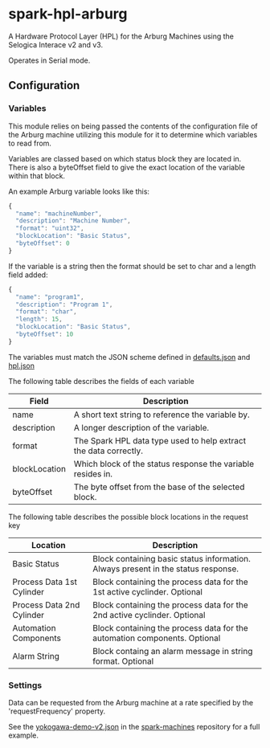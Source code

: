 # spark-hpl-arburg


A Hardware Protocol Layer (HPL) for the Arburg Machines using the Selogica Interace v2 and v3.

Operates in Serial mode.

## Configuration

### Variables
This module relies on being passed the contents of the configuration file of the Arburg machine utilizing this module for it to determine which variables to read
from.

Variables are classed based on which status block they are located in. There is also a byteOffset field to give the exact location of the variable within that block.

An example Arburg variable looks like this:

```javascript
{
  "name": "machineNumber",
  "description": "Machine Number",
  "format": "uint32",
  "blockLocation": "Basic Status",
  "byteOffset": 0
}
```
If the variable is a string then the format should be set to char and a length field added:

```javascript
{
  "name": "program1",
  "description": "Program 1",
  "format": "char",
  "length": 15,
  "blockLocation": "Basic Status",
  "byteOffset": 10
}
```


The variables must match the JSON scheme defined in [defaults.json](./defaults.json) and [hpl.json](https://makemake.tycoelectronics.com/stash/projects/IOTLABS/repos/spark-machine-hpl/browse/schemas/hpl.json)

The following table describes the fields of each variable

Field  | Description
-----  | -----------
name | A short text string to reference the variable by.
description | A longer description of the variable.
format | The Spark HPL data type used to help extract the data correctly.
blockLocation | Which block of the status response the variable resides in.
byteOffset | The byte offset from the base of the selected block.

The following table describes the possible block locations in the request key

Location  | Description
--------- | -----------
Basic Status | Block containing basic status information. Always present in the status response.
Process Data 1st Cylinder | Block containing the process data for the 1st active cyclinder. Optional
Process Data 2nd Cylinder | Block containing the process data for the 2nd active cyclinder. Optional
Automation Components | Block containing the process data for the automation components. Optional
Alarm String | Block containg an alarm message in string format. Optional

### Settings

Data can be requested from the Arburg machine at a rate specified by the 'requestFrequency' property.

See the [yokogawa-demo-v2.json](https://makemake.tycoelectronics.com/stash/projects/IOTLABS/repos/spark-machines/browse/arburg/arburg-test.json) in the [spark-machines](https://makemake.tycoelectronics.com/stash/projects/IOTLABS/repos/spark-machines) repository for a full example.
